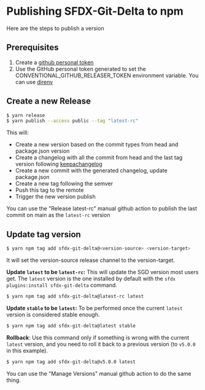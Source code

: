 # Publishing SFDX-Git-Delta to npm

Here are the steps to publish a version

## Prerequisites

1. Create a [github personal token](https://docs.github.com/en/github/authenticating-to-github/creating-a-personal-access-token)
2. Use the GitHub personal token generated to set the CONVENTIONAL_GITHUB_RELEASER_TOKEN environment variable. You can use [direnv](https://direnv.net/)

## Create a new Release

```sh
$ yarn release
$ yarn publish --access public --tag "latest-rc"
```

This will:

- Create a new version based on the commit types from head and package.json version
- Create a changelog with all the commit from head and the last tag version following [keepachangelog](https://keepachangelog.com/en/1.0.0/)
- Create a new commit with the generated changelog, update package.json
- Create a new tag following the semver
- Push this tag to the remote
- Trigger the new version publish

You can use the "Release latest-rc" manual github action to publish the last commit on main as the `latest-rc` version

## Update tag version

```sh
$ yarn npm tag add sfdx-git-delta@<version-source> <version-target> 
```

It will set the version-source release channel to the version-target.

**Update `latest` to be `latest-rc`:**
This will update the SGD version most users get. The `latest` version is the one installed by default with the `sfdx plugins:install sfdx-git-delta` command.
```sh
$ yarn npm tag add sfdx-git-delta@latest-rc latest
```

**Update `stable` to be `latest`:**
To be performed once the current `latest` version is considered stable enough.
```sh
$ yarn npm tag add sfdx-git-delta@latest stable
```

**Rollback**: 
Use this command only if something is wrong with the current `latest` version, and you need to roll it back to a previous version (to `v5.0.0` in this example).
```sh
$ yarn npm tag add sfdx-git-delta@v5.0.0 latest
```

You can use the "Manage Versions" manual github action to do the same thing.